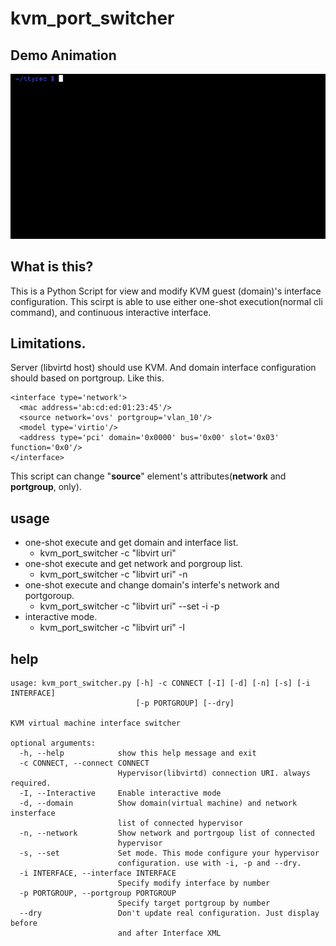 # kvm_port_switcher

## Demo Animation
![result](https://github.com/gitkaz/kvm_port_switcher/blob/media/interactive_mode_demo.gif)

## What is this?
This is a Python Script for view and modify KVM guest (domain)'s interface configuration.
This scirpt is able to use either one-shot execution(normal cli command), and continuous interactive interface.

## Limitations.
Server (libvirtd host) should use KVM. And domain interface configuration should based on portgroup.
Like this.
```
<interface type='network'>
  <mac address='ab:cd:ed:01:23:45'/>
  <source network='ovs' portgroup='vlan_10'/>
  <model type='virtio'/>
  <address type='pci' domain='0x0000' bus='0x00' slot='0x03' function='0x0'/>
</interface>
```
This script can change "**source**" element's attributes(**network** and **portgroup**, only). 

## usage
 - one-shot execute and get domain and interface list.
   - kvm_port_switcher -c "libvirt uri"
 - one-shot execute and get network and porgroup list.
   - kvm_port_switcher -c "libvirt uri" -n
 - one-shot execute and change domain's interfe's network and portgoroup.
   - kvm_port_switcher -c "libvirt uri" --set -i <interface num> -p <portgroup num>
 - interactive mode.
   - kvm_port_switcher -c "libvirt uri" -I

## help
```
usage: kvm_port_switcher.py [-h] -c CONNECT [-I] [-d] [-n] [-s] [-i INTERFACE]
                            [-p PORTGROUP] [--dry]

KVM virtual machine interface switcher

optional arguments:
  -h, --help            show this help message and exit
  -c CONNECT, --connect CONNECT
                        Hypervisor(libvirtd) connection URI. always required.
  -I, --Interactive     Enable interactive mode
  -d, --domain          Show domain(virtual machine) and network insterface
                        list of connected hypervisor
  -n, --network         Show network and portrgoup list of connected
                        hypervisor
  -s, --set             Set mode. This mode configure your hypervisor
                        configuration. use with -i, -p and --dry.
  -i INTERFACE, --interface INTERFACE
                        Specify modify interface by number
  -p PORTGROUP, --portgroup PORTGROUP
                        Specify target portgroup by number
  --dry                 Don't update real configuration. Just display before
                        and after Interface XML
```
